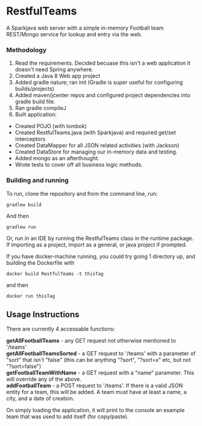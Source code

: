 # RestfulTeams

A Sparkjava web server with a simple in-memory Football team REST/Mongo service for lookup and entry via the web.

### Methodology
1. Read the requirements. Decided becuase this isn't a web application it doesn't need Spring anywhere.
1. Created a Java 8 Web app project
1. Added gradle nature; ran init (Gradle is super useful for configuring builds/projects)
1. Added maven/jcenter repos and configured project dependencies into gradle build file.
1. Ran gradle compileJ
1. Built application:
  - Created POJO (with lombok)
  - Created RestfulTeams.java (with Sparkjava) and required get/set interceptors
  - Created DataMapper for all JSON related activities (with Jackson)
  - Created DataStore for managing our in-memory data and testing.
  - Added mongo as an afterthought.
  - Wrote tests to cover off all business logic methods.

### Building and running
To run, clone the repository and from the command line, run:

`gradlew build`

And then

`gradlew run`

Or, run in an IDE by running the RestfulTeams class in the runtime package. If importing as a project, import as a general, or java project if prompted.

If you have docker-machine running, you could try going 1 directory up, and building the Dockerfile with

`docker build RestfulTeams -t thisTag`

and then

`docker run thisTag`

## Usage Instructions

There are currently 4 accessable functions:

**getAllFootballTeams** - any GET request not otherwise mentioned to '/teams'  
**getAllFootballTeamsSorted** - a GET request to '/teams' with a parameter of "sort" that isn't "false" (this can be anything "?sort", "?sort=x" etc, but not "?sort=false")  
**getFootballTeamWithName** - a GET request with a "name" parameter. This will override any of the above.  
**addFootballTeam** - a POST request to '/teams'. If there is a valid JSON entity for a team, this will be added. A team must have at least a name, a city, and a date of creation.  

On simply loading the application, it will print to the console an example team that was used to add itself (for copy/paste).
